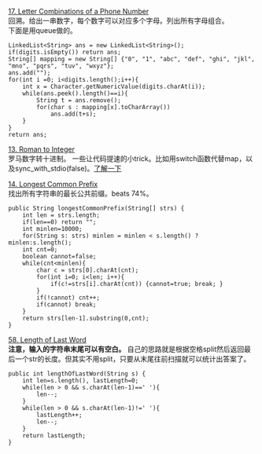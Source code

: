 [17. Letter Combinations of a Phone Number](https://leetcode.com/problems/letter-combinations-of-a-phone-number/discuss/8064/My-java-solution-with-FIFO-queue)<br>
回溯。给出一串数字，每个数字可以对应多个字母。列出所有字母组合。<br>
下面是用queue做的。
```
LinkedList<String> ans = new LinkedList<String>();
if(digits.isEmpty()) return ans;
String[] mapping = new String[] {"0", "1", "abc", "def", "ghi", "jkl", "mno", "pqrs", "tuv", "wxyz"};
ans.add("");
for(int i =0; i<digits.length();i++){
    int x = Character.getNumericValue(digits.charAt(i));
    while(ans.peek().length()==i){
        String t = ans.remove();
        for(char s : mapping[x].toCharArray())
            ans.add(t+s);
    }
}
return ans;
```
[13. Roman to Integer]()<br>
罗马数字转十进制。
一些让代码提速的小trick。比如用switch函数代替map，以及sync_with_stdio(false)。[了解一下](https://leetcode.com/submissions/detail/150864113/)

[14. Longest Common Prefix](https://leetcode.com/submissions/detail/150934134/)<br>
找出所有字符串的最长公共前缀。beats 74%。
```
public String longestCommonPrefix(String[] strs) {
    int len = strs.length;
    if(len==0) return "";
    int minlen=10000;
    for(String s: strs) minlen = minlen < s.length() ? minlen:s.length();
    int cnt=0;
    boolean cannot=false;
    while(cnt<minlen){
        char c = strs[0].charAt(cnt);
        for(int i=0; i<len; i++){
            if(c!=strs[i].charAt(cnt)) {cannot=true; break; }
        }
        if(!cannot) cnt++;
        if(cannot) break;
    }
    return strs[len-1].substring(0,cnt);
}
```

[58. Length of Last Word](https://leetcode.com/problems/length-of-last-word/submissions/1)<br>
**注意，输入的字符串末尾可以有空白。**
自己的思路就是根据空格split然后返回最后一个str的长度。但其实不用split，只要从末尾往前扫描就可以统计出答案了。
```
public int lengthOfLastWord(String s) {
    int len=s.length(), lastLength=0;
    while(len > 0 && s.charAt(len-1)==' '){
        len--;
    }
    while(len > 0 && s.charAt(len-1)!=' '){
        lastLength++;
        len--;
    }
    return lastLength;
}
```